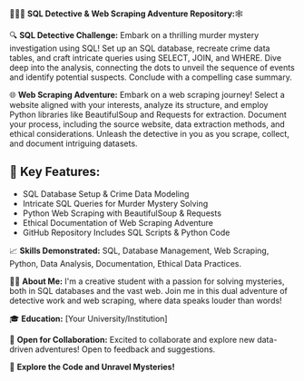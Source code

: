 🕵️‍♂️🚀 **SQL Detective & Web Scraping Adventure Repository:**🕸️

    
🔍 **SQL Detective Challenge:** Embark on a thrilling murder mystery investigation using SQL! Set up an SQL database, recreate crime data tables, and craft intricate queries using SELECT, JOIN, and WHERE. Dive deep into the analysis, connecting the dots to unveil the sequence of events and identify potential suspects. Conclude with a compelling case summary.

🌐 **Web Scraping Adventure:** Embark on a web scraping journey! Select a website aligned with your interests, analyze its structure, and employ Python libraries like BeautifulSoup and Requests for extraction. Document your process, including the source website, data extraction methods, and ethical considerations. Unleash the detective in you as you scrape, collect, and document intriguing datasets.

🚀 **Key Features:**
--------------------

*   SQL Database Setup & Crime Data Modeling
*   Intricate SQL Queries for Murder Mystery Solving
*   Python Web Scraping with BeautifulSoup & Requests
*   Ethical Documentation of Web Scraping Adventure
*   GitHub Repository Includes SQL Scripts & Python Code

📈 **Skills Demonstrated:** SQL, Database Management, Web Scraping, Python, Data Analysis, Documentation, Ethical Data Practices.

👨‍💻 **About Me:** I'm a creative student with a passion for solving mysteries, both in SQL databases and the vast web. Join me in this dual adventure of detective work and web scraping, where data speaks louder than words!

🎓 **Education:** \[Your University/Institution\]

🌟 **Open for Collaboration:** Excited to collaborate and explore new data-driven adventures! Open to feedback and suggestions.

🔗 **Explore the Code and Unravel Mysteries!**
